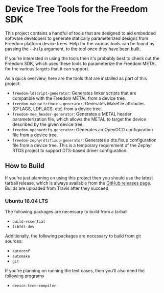# Device Tree Tools for the Freedom SDK

This project contains a handful of tools that are designed to aid
embedded software developers to generate statically parameterized designs
from Freedom platform device trees.  Help for the various tools can be
found by passing the `--help` argument, to the tool once they have been
built.

If you're interested in using the tools then it's probably best to check
out the Freedom SDK, which uses these tools to parameterize the Freedom
METAL for the various targets that it can support.

As a quick overview, here are the tools that are installed as part of
this project:

* `freedom-ldscript-generator`: Generates linker scripts that are
  compatible with the Freedom METAL from a device tree.
* `freedom-makeattributes-generator`: Generates Makefile attributes
  (CFLAGS, LDFLAGS, etc) from a device tree.
* `freedom-mee_header-generator`: Generates a METAL header
  parameterization file, which allows the METAL to target the device
  described by the given device tree.
* `freedom-openocdcfg-generator`: Generates an OpenOCD configuration
  file from a device tree.
* `freedom-zephyrdtsfixup-generator`: Generates a dts.fixup configuration
  file from a device tree. This is a temporary requirement of the Zephyr
  RTOS project to support DTS-based driver configuration.

## How to Build

If you're just planning on using this project then you should use the
latest tarball release, which is always available from the [GitHub
releases
page](https://github.com/sifive/freedom-ldscript-generator/releases).
Builds are uploaded from Travis after they succeed.

### Ubuntu 16.04 LTS

The following packages are necessary to build from a tarball

* `build-essential`
* `libfdt-dev`

Additionally, the following packages are necessary to build from git
sources:

* `autoconf`
* `automake`
* `git`

If you're planning on running the test cases, then you'll also need the
following programs

* `device-tree-compiler`

